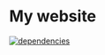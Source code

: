 # My website

[![dependencies](https://david-dm.org/davidgg/tslint-eslint-rules-recommended.svg)](https://david-dm.org/davidgg/tslint-eslint-rules-recommended)
